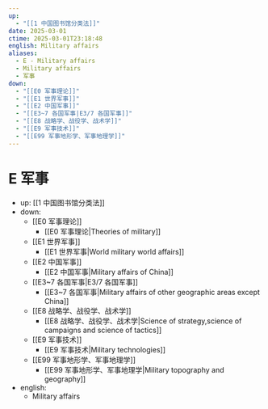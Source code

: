 ```yaml
---
up:
  - "[[1 中国图书馆分类法]]"
date: 2025-03-01
ctime: 2025-03-01T23:18:48
english: Military affairs
aliases:
  - E - Military affairs
  - Military affairs
  - 军事
down:
  - "[[E0 军事理论]]"
  - "[[E1 世界军事]]"
  - "[[E2 中国军事]]"
  - "[[E3~7 各国军事|E3/7 各国军事]]"
  - "[[E8 战略学、战役学、战术学]]"
  - "[[E9 军事技术]]"
  - "[[E99 军事地形学、军事地理学]]"
---
```


# E 军事

- up: [[1 中国图书馆分类法]]
- down:
	- [[E0 军事理论]]
		- [[E0 军事理论|Theories of military]]
	- [[E1 世界军事]]
		- [[E1 世界军事|World military world affairs]]
	- [[E2 中国军事]]
		- [[E2 中国军事|Military affairs of China]]
	- [[E3~7 各国军事|E3/7 各国军事]]
		- [[E3~7 各国军事|Military affairs of other geographic areas except China]]
	- [[E8 战略学、战役学、战术学]]
		- [[E8 战略学、战役学、战术学|Science of strategy,science of campaigns and science of tactics]]
	- [[E9 军事技术]]
		- [[E9 军事技术|Military technologies]]
	- [[E99 军事地形学、军事地理学]]
		- [[E99 军事地形学、军事地理学|Military topography and geography]]
- english:
	- Military affairs
